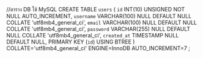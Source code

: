 //ตาราง DB ใช้ MySQL
CREATE TABLE `users` (
	`id` INT(10) UNSIGNED NOT NULL AUTO_INCREMENT,
	`username` VARCHAR(100) NULL DEFAULT NULL COLLATE 'utf8mb4_general_ci',
	`email` VARCHAR(100) NULL DEFAULT NULL COLLATE 'utf8mb4_general_ci',
	`password` VARCHAR(255) NULL DEFAULT NULL COLLATE 'utf8mb4_general_ci',
	`created_at` TIMESTAMP NULL DEFAULT NULL,
	PRIMARY KEY (`id`) USING BTREE
)
COLLATE='utf8mb4_general_ci'
ENGINE=InnoDB
AUTO_INCREMENT=7
;
